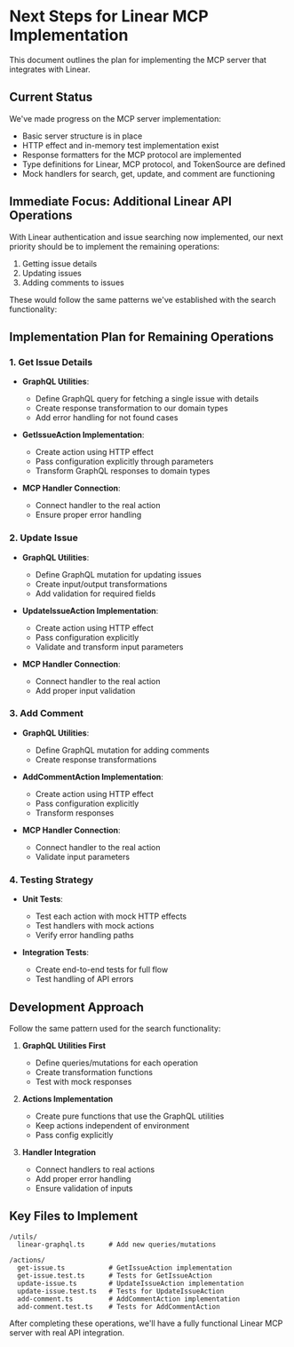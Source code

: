 # Next Steps for Linear MCP Implementation

This document outlines the plan for implementing the MCP server that integrates
with Linear.

## Current Status

We've made progress on the MCP server implementation:

- Basic server structure is in place
- HTTP effect and in-memory test implementation exist
- Response formatters for the MCP protocol are implemented
- Type definitions for Linear, MCP protocol, and TokenSource are defined
- Mock handlers for search, get, update, and comment are functioning

## Immediate Focus: Additional Linear API Operations

With Linear authentication and issue searching now implemented, our next
priority should be to implement the remaining operations:

1. Getting issue details
2. Updating issues
3. Adding comments to issues

These would follow the same patterns we've established with the search
functionality:

## Implementation Plan for Remaining Operations

### 1. Get Issue Details

- **GraphQL Utilities**:
  - Define GraphQL query for fetching a single issue with details
  - Create response transformation to our domain types
  - Add error handling for not found cases

- **GetIssueAction Implementation**:
  - Create action using HTTP effect
  - Pass configuration explicitly through parameters
  - Transform GraphQL responses to domain types

- **MCP Handler Connection**:
  - Connect handler to the real action
  - Ensure proper error handling

### 2. Update Issue

- **GraphQL Utilities**:
  - Define GraphQL mutation for updating issues
  - Create input/output transformations
  - Add validation for required fields

- **UpdateIssueAction Implementation**:
  - Create action using HTTP effect
  - Pass configuration explicitly
  - Validate and transform input parameters

- **MCP Handler Connection**:
  - Connect handler to the real action
  - Add proper input validation

### 3. Add Comment

- **GraphQL Utilities**:
  - Define GraphQL mutation for adding comments
  - Create response transformations

- **AddCommentAction Implementation**:
  - Create action using HTTP effect
  - Pass configuration explicitly
  - Transform responses

- **MCP Handler Connection**:
  - Connect handler to the real action
  - Validate input parameters

### 4. Testing Strategy

- **Unit Tests**:
  - Test each action with mock HTTP effects
  - Test handlers with mock actions
  - Verify error handling paths

- **Integration Tests**:
  - Create end-to-end tests for full flow
  - Test handling of API errors

## Development Approach

Follow the same pattern used for the search functionality:

1. **GraphQL Utilities First**
   - Define queries/mutations for each operation
   - Create transformation functions
   - Test with mock responses

2. **Actions Implementation**
   - Create pure functions that use the GraphQL utilities
   - Keep actions independent of environment
   - Pass config explicitly

3. **Handler Integration**
   - Connect handlers to real actions
   - Add proper error handling
   - Ensure validation of inputs

## Key Files to Implement

```
/utils/
  linear-graphql.ts      # Add new queries/mutations

/actions/
  get-issue.ts           # GetIssueAction implementation 
  get-issue.test.ts      # Tests for GetIssueAction
  update-issue.ts        # UpdateIssueAction implementation
  update-issue.test.ts   # Tests for UpdateIssueAction
  add-comment.ts         # AddCommentAction implementation
  add-comment.test.ts    # Tests for AddCommentAction
```

After completing these operations, we'll have a fully functional Linear MCP
server with real API integration.

